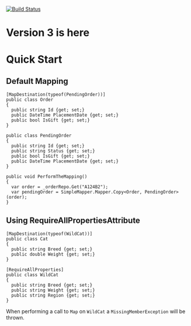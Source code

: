[![Build Status](https://travis-ci.org/AaronLenoir/flaclibsharp.svg?branch=master)](https://travis-ci.org/Adrian10988/SimpleMapper)
# Version 3 is here


# Quick Start
## Default Mapping
    [MapDestination(typeof(PendingOrder))]
    public class Order
    {
      public string Id {get; set;}
      public DateTime PlacementDate {get; set;}
      public bool IsGift {get; set;}
    }

    public class PendingOrder
    {
      public string Id {get; set;}
      public string Status {get; set;}
      public bool IsGift {get; set;}
      public DateTime PlacementDate {get; set;}
    }

    public void PerformTheMapping()
    {
      var order = _orderRepo.Get("A124B2");
      var pendingOrder = SimpleMapper.Mapper.Copy<Order, PendingOrder>(order);
    }

## Using RequireAllPropertiesAttribute
    [MapDestination(typeof(WildCat))]
    public class Cat 
    {
      public string Breed {get; set;}
      public double Weight {get; set;}
    }

    [RequireAllProperties]
    public class WildCat
    {
      public string Breed {get; set;}
      public string Weight {get; set;}
      public string Region {get; set;}
    }
    
 When performing a call to `Map` on `WildCat` a `MissingMemberException` will be thrown. 
    
    
